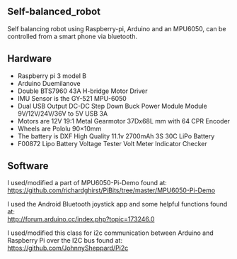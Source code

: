 ## Self-balanced_robot
Self balancing robot using  Raspberry-pi, Arduino and an MPU6050,
can be controlled from a smart phone via bluetooth.

## Hardware

- Raspberry pi 3 model B
- Arduino Duemilanove
- Double BTS7960 43A H-bridge Motor Driver
- IMU Sensor is the GY-521 MPU-6050
- Dual USB Output DC-DC  Step Down Buck Power Module Module 9V/12V/24V/36V to 5V USB 3A
- Motors are 12V 19:1 Metal Gearmotor 37Dx68L mm with 64 CPR Encoder
- Wheels are Pololu 90×10mm
- The battery is DXF High Quality 11.1v 2700mAh 3S 30C LiPo Battery
- F00872 Lipo Battery Voltage Tester Volt Meter Indicator Checker 

## Software

I used/modified a part of MPU6050-Pi-Demo found at:  
https://github.com/richardghirst/PiBits/tree/master/MPU6050-Pi-Demo

I used the Android Bluetooth joystick app and some helpful functions found at:  
http://forum.arduino.cc/index.php?topic=173246.0

I used/modified this class for i2c communication between Arduino and Raspberry Pi over the I2C bus found at:  
https://github.com/JohnnySheppard/Pi2c
